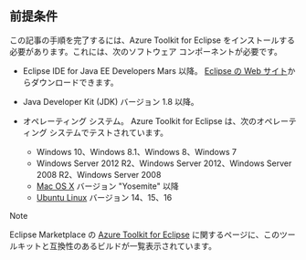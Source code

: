 ## <a name="prerequisites"></a>前提条件
この記事の手順を完了するには、Azure Toolkit for Eclipse をインストールする必要があります。これには、次のソフトウェア コンポーネントが必要です。

* Eclipse IDE for Java EE Developers Mars 以降。 [Eclipse の Web サイト](http://www.eclipse.org/downloads/)からダウンロードできます。
* Java Developer Kit (JDK) バージョン 1.8 以降。
* オペレーティング システム。 Azure Toolkit for Eclipse は、次のオペレーティング システムでテストされています。
  
  * Windows 10、Windows 8.1、Windows 8、Windows 7
  * Windows Server 2012 R2、Windows Server 2012、Windows Server 2008 R2、Windows Server 2008
  * [Mac OS X](http://www.apple.com/osx) バージョン "Yosemite" 以降
  * [Ubuntu Linux](http://www.ubuntu.com) バージョン 14、15、16

> [!NOTE]
> 
> Eclipse Marketplace の [Azure Toolkit for Eclipse](http://marketplace.eclipse.org/content/azure-toolkit-eclipse) に関するページに、このツールキットと互換性のあるビルドが一覧表示されています。
> 

<!--
> [!IMPORTANT]
> 
> If you are using the Azure Toolkit for Eclipse on Windows, the toolkit requires installing the Azure SDK 2.9.6 or later in order to use the Azure emulator. You have two options for installing the Azure SDK:
> 
> * You can download and install the Azure SDK by using the [Web Platform Installer (WebPI)](http://go.microsoft.com/fwlink/?LinkID=252838).
> * If you do not have the Azure SDK installed when you create your first Azure deployment project, you will be prompted to automatically download install the requisite version of the Azure SDK.
> 
> Note that the Azure SDK is required on Windows only.
> 
-->
